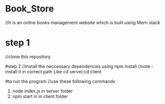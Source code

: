 # Book_Store
//It is an online books management website which is built using Mern stack

# step 1
//clone this repository

#step 2 
//install the neccessary dependencies using npm install
//note : install it in correct path Like cd server,cd client

#to run the program
//use these following commands
1. node index.js in server folder
2. npm start in in client folder
   
